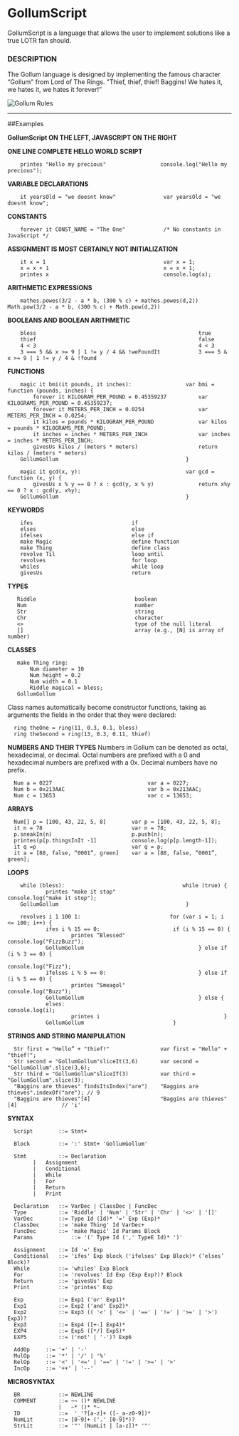 # GollumScript

GollumScript is a language that allows the user to implement solutions like a true LOTR fan should.
### DESCRIPTION
The Gollum language is designed by implementing the famous character “Gollum" from Lord of The Rings.  "Thief, thief, thief! Baggins! We hates it, we hates it, we hates it forever!”  


![Gollum Rules](http://my.cs.lmu.edu/~aalzaid1/gollum/talklikegollum.png "Gollum Rules")



--------------------------------

##Examples

**GollumScript ON THE LEFT, JAVASCRIPT ON THE RIGHT**

**ONE LINE COMPLETE HELLO WORLD SCRIPT**

        printes "Hello my precious"                 console.log("Hello my precious");

**VARIABLE DECLARATIONS**

        it yearsOld = "we doesnt know"               var yearsOld = "we doesnt know";

**CONSTANTS**

        forever it CONST_NAME = "The One"            /* No constants in JavaScript */
    
**ASSIGNMENT IS MOST CERTAINLY NOT INITIALIZATION**

        it x = 1                                     var x = 1;
        x = x + 1                                    x = x + 1;
        printes x                                    console.log(x);
**ARITHMETIC EXPRESSIONS**

        mathes.powes(3/2 - a * b, (300 % c) + mathes.powes(d,2))   Math.pow(3/2 - a * b, (300 % c) + Math.pow(d,2))


**BOOLEANS AND BOOLEAN ARITHMETIC**

        bless                                                   true
        thief                                                   false
        4 < 3                                                   4 < 3
        3 === 5 && x >= 9 | 1 != y / 4 && !weFoundIt            3 === 5 & x >= 9 | 1 != y / 4 & !found

**FUNCTIONS**

        magic it bmi(it pounds, it inches):                 var bmi = function (pounds, inches) {
            forever it KILOGRAM_PER_POUND = 0.45359237          var KILOGRAMS_PER_POUND = 0.45359237;
            forever it METERS_PER_INCH = 0.0254                 var METERS_PER_INCH = 0.0254;
            it kilos = pounds * KILOGRAM_PER_POUND              var kilos = pounds * KILOGRAMS_PER_POUND;
            it inches = inches * METERS_PER_INCH                var inches = inches * METERS_PER_INCH;
            givesUs kilos / (meters * meters)                   return kilos / (meters * meters)
        GollumGollum                                        }
                                            	    
        magic it gcd(x, y):                                 var gcd = function (x, y) {
            givesUs x % y == 0 ? x : gcd(y, x % y)              return x%y == 0 ? x : gcd(y, x%y); 
        GollumGollum                                        }       
    
**KEYWORDS**

        ifes                               if 
        elses                              else 
        ifelses                            else if 
        make Magic                         define function
        make Thing                         define class
        revolve Til                        loop until
        revolves                           for loop
        whiles                             while loop
        givesUs                            return

**TYPES**

       Riddle                               boolean 
       Num                                  number
       Str                                  string 
       Chr                                  character
       <>                                   type of the null literal
       []                                   array (e.g., [N] is array of number)
       
**CLASSES**

       make Thing ring:
           Num diameter = 10 
           Num height = 0.2
           Num width = 0.1
           Riddle magical = bless;
       GollumGollum
       
Class names automatically become constructor functions, taking as arguments the fields in the order that they were declared:

      ring theOne = ring(11, 0.3, 0.1, bless)
      ring theSecond = ring(13, 0.3, 0.11, thief)

**NUMBERS AND THEIR TYPES**
Numbers in Gollum can be denoted as octal, hexadecimal, or decimal. Octal numbers are prefixed with a 0 and hexadecimal numbers are prefixed with a 0x. Decimal numbers have no prefix.

      Num a = 0227                              var a = 0227;
      Num b = 0x213AAC                          var b = 0x213AAC;
      Num c = 13653                             var c = 13653;
      
**ARRAYS**

      Num[] p = [100, 43, 22, 5, 8]        var p = [100, 43, 22, 5, 8];
      it n = 78                            var n = 78;
      p.sneakIn(n)                         p.push(n);
      printes(p[p.thingsInIt -1]           console.log(p[p.length-1]);
      it q =p                              var q = p;
      it a = [88, false, “0001”, green]    var a = [88, false, “0001”, green]; 

**LOOPS**

        while (bless):                                     while (true) {
                printes "make it stop"                          console.log("make it stop");
        GollumGollum                                        }
        
        revolves i 1 100 1:                            for (var i = 1; i <= 100; i++) {
                ifes i % 15 == 0:		                if (i % 15 == 0) {
                        printes “Blessed"         		        console.log("FizzBuzz");
                GollumGollum                                    } else if (i % 3 == 0) {
                                                                        console.log("Fizz");
                ifelses i % 5 == 0:                             } else if (i % 5 == 0) {
                        printes “Smeagol"                                   console.log("Buzz");
                GollumGollum                                    } else {
                elses:                                                  console.log(i);
                        printes i                                       }
                GollumGollum                            }
         
**STRINGS AND STRING MANIPULATION**

      Str first = "Hello” + "thief!"                var first = "Hello" + "thief!"; 
      Str second = "GollumGollum"sliceIt(3,6)       var second = "GollumGollum".slice(3,6);
      Str third = "GollumGollum"sliceIT(3)          var third = "GollumGollum".slice(3);
      "Baggins are thieves" findsItsIndex("are")    "Baggins are thieves".indexOf("are"); // 9  
      "Baggins are thieves"[4]                      "Baggins are thieves"[4]              // 'i'

**SYNTAX**

      Script  		::= Stmt+
      
      Block   		::= ':' Stmt+ 'GollumGollum'  
      
      Stmt    		::= Declaration
			|   Assignment
			|   Conditional
			|   While
			|   For
			|   Return
			|   Print
			
      Declaration 	::= VarDec | ClassDec | FuncDec              
      Type	        ::= 'Riddle' | 'Num' | 'Str' | 'Chr' | '<>' | '[]'
      VarDec      	::= Type Id (Id)* '=' Exp (Exp)*
      ClassDec    	::= 'make Thing' Id VarDec+
      FuncDec     	::= 'make Magic' Id Params Block
      Params            ::= '(' Type Id (',' TypeE Id)* ')'
      
      Assignment  	::= Id '=' Exp
      Conditional 	::= 'ifes' Exp block ('ifelses' Exp Block)* (‘elses’ Block)?
      While       	::= 'whiles' Exp Block
      For         	::= 'revolves' Id Exp (Exp Exp?)? Block
      Return      	::= 'givesUs' Exp
      Print       	::= 'printes' Exp
      
      Exp   		::= Exp1 ('or' Exp1)*
      Exp1  		::= Exp2 ('and' Exp2)*
      Exp2  		::= Exp3 (( '<' | '<=' | '==' | '!=' | '>=' | '>') Exp3)?
      Exp3  		::= Exp4 ([+-] Exp4)*
      EXP4  		::= Exp5 ([*/] Exp5)*
      EXP5  		::= ('not' | '-')? Exp6
      
      AddOp		::= '+' | '-'
      MulOp		::= '*' | '/' | '%'
      RelOp		::= '<' | '<=' | '==' | '!=' | '>=' | '>'
      IncOp		::= '++' | '--'
      

**MICROSYNTAX**
	  
	  BR			::= NEWLINE
	  COMMENT		::= ~~ ()* NEWLINE
					|   ~* ()* *~
      ID     		::=  '_'?[a-z]+ ([-_a-z0-9])*
      NumLit 		::= [0-9]+ ('.' [0-9]*)?
      StrLit 		::= '"' (NumLit | [a-z])* '"'

    
